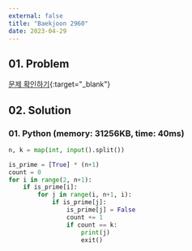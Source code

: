 ```yaml
---
external: false
title: "Baekjoon 2960"
date: 2023-04-29
---
```


## 01. Problem

[문제 확인하기](https://www.acmicpc.net/problem/2960){:target="_blank"}

## 02. Solution

### 01. Python (memory: 31256KB, time: 40ms)

```Python
n, k = map(int, input().split())

is_prime = [True] * (n+1)
count = 0
for i in range(2, n+1):
    if is_prime[i]:
        for j in range(i, n+1, i):
            if is_prime[j]:
                is_prime[j] = False
                count += 1
                if count == k:
                    print(j)
                    exit()
```
